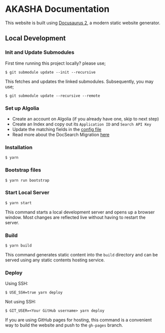 # AKASHA Documentation

This website is built using [Docusaurus 2](https://docusaurus.io/), a modern static website generator.

## Local Development

### Init and Update Submodules
First time running this project locally? please use;
```
$ git submodule update --init --recursive
```

This fetches and updates the linked submodules. Subsequently, you may use;
```
$ git submodule update --recursive --remote
```

### Set up Algolia
- Create an account on Algolia (if you already have one, skip to next step)
- Create an Index and copy out its `Application ID` and `Search API Key`
-  Update the matching fields in the [config file](./docusaurus.config.js)
- Read more about the DocSearch Migration [here](https://docusaurus.io/blog/2021/11/21/algolia-docsearch-migration)

### Installation

```
$ yarn
```

### Bootstrap files
```
$ yarn run bootstrap
```

### Start Local Server
```
$ yarn start
```

This command starts a local development server and opens up a browser window. Most changes are reflected live without having to restart the server.

### Build

```
$ yarn build
```

This command generates static content into the `build` directory and can be served using any static contents hosting service.

### Deploy

Using SSH:

```
$ USE_SSH=true yarn deploy
```

Not using SSH:

```
$ GIT_USER=<Your GitHub username> yarn deploy
```

If you are using GitHub pages for hosting, this command is a convenient way to build the website and push to the `gh-pages` branch.
